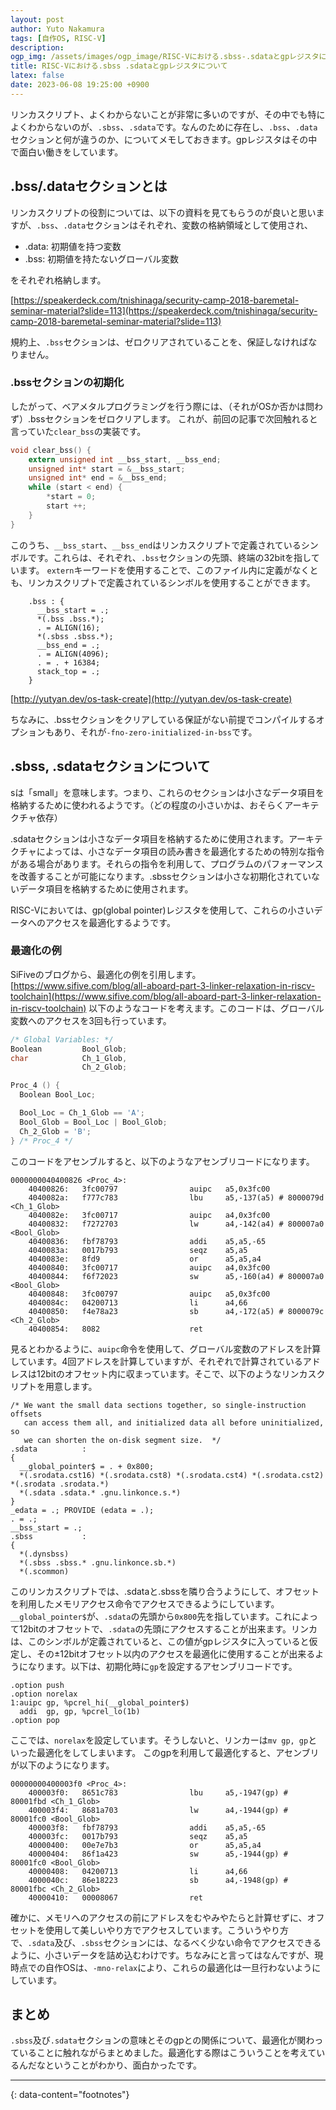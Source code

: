 ```yaml
---
layout: post
author: Yuto Nakamura
tags: [自作OS, RISC-V]
description: 
ogp_img: /assets/images/ogp_image/RISC-Vにおける.sbss-.sdataとgpレジスタについて.png
title: RISC-Vにおける.sbss .sdataとgpレジスタについて
latex: false
date: 2023-06-08 19:25:00 +0900
---
```


リンカスクリプト、よくわからないことが非常に多いのですが、その中でも特によくわからないのが、`.sbss`、`.sdata`です。なんのために存在し、`.bss`、`.data`セクションと何が違うのか、についてメモしておきます。gpレジスタはその中で面白い働きをしています。

## .bss/.dataセクションとは
リンカスクリプトの役割については、以下の資料を見てもらうのが良いと思いますが、`.bss`、`.data`セクションはそれぞれ、変数の格納領域として使用され、
- .data: 初期値を持つ変数
- .bss: 初期値を持たないグローバル変数

をそれぞれ格納します。

[https://speakerdeck.com/tnishinaga/security-camp-2018-baremetal-seminar-material?slide=113](https://speakerdeck.com/tnishinaga/security-camp-2018-baremetal-seminar-material?slide=113)

規約上、`.bss`セクションは、ゼロクリアされていることを、保証しなければなりません。


### .bssセクションの初期化
したがって、ベアメタルプログラミングを行う際には、（それがOSか否かは問わず）.bssセクションをゼロクリアします。
これが、前回の記事で次回触れると言っていた`clear_bss`の実装です。

```c
void clear_bss() {
    extern unsigned int __bss_start, __bss_end;
    unsigned int* start = &__bss_start;
    unsigned int* end = &__bss_end;
    while (start < end) {
        *start = 0;
        start ++;
    }
}
```
このうち、`__bss_start`、`__bss_end`はリンカスクリプトで定義されているシンボルです。これらは、それぞれ、`.bss`セクションの先頭、終端の32bitを指しています。
`extern`キーワードを使用することで、このファイル内に定義がなくとも、リンカスクリプトで定義されているシンボルを使用することができます。

```text
    .bss : {
      __bss_start = .;
      *(.bss .bss.*);
      . = ALIGN(16);
      *(.sbss .sbss.*);
      __bss_end = .;
      . = ALIGN(4096);
      . = . + 16384;
      stack_top = .;
    }
```

[http://yutyan.dev/os-task-create](http://yutyan.dev/os-task-create)

ちなみに、.bssセクションをクリアしている保証がない前提でコンパイルするオプションもあり、それが`-fno-zero-initialized-in-bss`です。

## .sbss, .sdataセクションについて

sは「small」を意味します。つまり、これらのセクションは小さなデータ項目を格納するために使われるようです。（どの程度の小さいかは、おそらくアーキテクチャ依存）

.sdataセクションは小さなデータ項目を格納するために使用されます。アーキテクチャによっては、小さなデータ項目の読み書きを最適化するための特別な指令がある場合があります。それらの指令を利用して、プログラムのパフォーマンスを改善することが可能になります。.sbssセクションは小さな初期化されていないデータ項目を格納するために使用されます。

RISC-Vにおいては、gp(global pointer)レジスタを使用して、これらの小さいデータへのアクセスを最適化するようです。

### 最適化の例
SiFiveのブログから、最適化の例を引用します。
[https://www.sifive.com/blog/all-aboard-part-3-linker-relaxation-in-riscv-toolchain](https://www.sifive.com/blog/all-aboard-part-3-linker-relaxation-in-riscv-toolchain)
以下のようなコードを考えます。このコードは、グローバル変数へのアクセスを3回も行っています。

```c
/* Global Variables: */
Boolean         Bool_Glob;
char            Ch_1_Glob,
                Ch_2_Glob;

Proc_4 () {
  Boolean Bool_Loc;

  Bool_Loc = Ch_1_Glob == 'A';
  Bool_Glob = Bool_Loc | Bool_Glob;
  Ch_2_Glob = 'B';
} /* Proc_4 */
```
このコードをアセンブルすると、以下のようなアセンブリコードになります。

```text
0000000040400826 <Proc_4>:
    40400826:   3fc00797                auipc   a5,0x3fc00
    4040082a:   f777c783                lbu     a5,-137(a5) # 8000079d <Ch_1_Glob>
    4040082e:   3fc00717                auipc   a4,0x3fc00
    40400832:   f7272703                lw      a4,-142(a4) # 800007a0 <Bool_Glob>
    40400836:   fbf78793                addi    a5,a5,-65
    4040083a:   0017b793                seqz    a5,a5
    4040083e:   8fd9                    or      a5,a5,a4
    40400840:   3fc00717                auipc   a4,0x3fc00
    40400844:   f6f72023                sw      a5,-160(a4) # 800007a0 <Bool_Glob>
    40400848:   3fc00797                auipc   a5,0x3fc00
    4040084c:   04200713                li      a4,66
    40400850:   f4e78a23                sb      a4,-172(a5) # 8000079c <Ch_2_Glob>
    40400854:   8082                    ret
```

見るとわかるように、`auipc`命令を使用して、グローバル変数のアドレスを計算しています。4回アドレスを計算していますが、それぞれで計算されているアドレスは12bitのオフセット内に収まっています。そこで、以下のようなリンカスクリプトを用意します。

```text
/* We want the small data sections together, so single-instruction offsets
   can access them all, and initialized data all before uninitialized, so
   we can shorten the on-disk segment size.  */
.sdata          :
{
  __global_pointer$ = . + 0x800;
  *(.srodata.cst16) *(.srodata.cst8) *(.srodata.cst4) *(.srodata.cst2) *(.srodata .srodata.*)
  *(.sdata .sdata.* .gnu.linkonce.s.*)
}
_edata = .; PROVIDE (edata = .);
. = .;
__bss_start = .;
.sbss           :
{
  *(.dynsbss)
  *(.sbss .sbss.* .gnu.linkonce.sb.*)
  *(.scommon)
```

このリンカスクリプトでは、.sdataと.sbssを隣り合うようにして、オフセットを利用したメモリアクセス命令でアクセスできるようにしています。
`__global_pointer$`が、`.sdata`の先頭から`0x800`先を指しています。これによって12bitのオフセットで、`.sdata`の先頭にアクセスすることが出来ます。リンカは、このシンボルが定義されていると、この値がgpレジスタに入っていると仮定し、その±12bitオフセット以内のアクセスを最適化に使用することが出来るようになります。以下は、初期化時に`gp`を設定するアセンブリコードです。

```text
.option push
.option norelax
1:auipc gp, %pcrel_hi(__global_pointer$)
  addi  gp, gp, %pcrel_lo(1b)
.option pop
```

ここでは、`norelax`を設定しています。そうしないと、リンカーは`mv gp, gp`といった最適化をしてしまいます。
このgpを利用して最適化すると、アセンブリが以下のようになります。

```text
00000000400003f0 <Proc_4>:
    400003f0:   8651c783                lbu     a5,-1947(gp) # 80001fbd <Ch_1_Glob>
    400003f4:   8681a703                lw      a4,-1944(gp) # 80001fc0 <Bool_Glob>
    400003f8:   fbf78793                addi    a5,a5,-65
    400003fc:   0017b793                seqz    a5,a5
    40000400:   00e7e7b3                or      a5,a5,a4
    40000404:   86f1a423                sw      a5,-1944(gp) # 80001fc0 <Bool_Glob>
    40000408:   04200713                li      a4,66
    4000040c:   86e18223                sb      a4,-1948(gp) # 80001fbc <Ch_2_Glob>
    40000410:   00008067                ret
```
確かに、メモリへのアクセスの前にアドレスをむやみやたらと計算せずに、オフセットを使用して美しいやり方でアクセスしています。こういうやり方で、`.sdata`及び、`.sbss`セクションには、なるべく少ない命令でアクセスできるように、小さいデータを詰め込むわけです。ちなみにと言ってはなんですが、現時点での自作OSは、`-mno-relax`により、これらの最適化は一旦行わないようにしています。


## まとめ
`.sbss`及び`.sdata`セクションの意味とそのgpとの関係について、最適化が関わっていることに触れながらまとめました。最適化する際はこういうことを考えているんだなということがわかり、面白かったです。

---
{: data-content="footnotes"}

